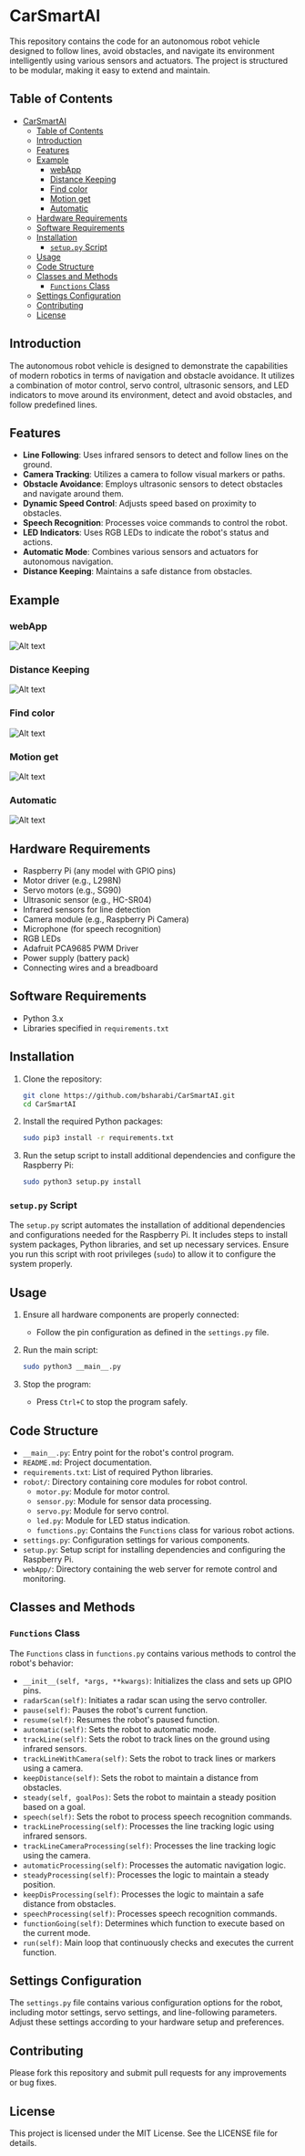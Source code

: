 # CarSmartAI

This repository contains the code for an autonomous robot vehicle designed to follow lines, avoid obstacles, and navigate its environment intelligently using various sensors and actuators. The project is structured to be modular, making it easy to extend and maintain.

## Table of Contents
- [CarSmartAI](#carsmartai)
  - [Table of Contents](#table-of-contents)
  - [Introduction](#introduction)
  - [Features](#features)
  - [Example](#example)
    - [webApp](#webapp)
    - [Distance Keeping](#distance-keeping)
    - [Find color](#find-color)
    - [Motion get](#motion-get)
    - [Automatic](#automatic)
  - [Hardware Requirements](#hardware-requirements)
  - [Software Requirements](#software-requirements)
  - [Installation](#installation)
    - [`setup.py` Script](#setuppy-script)
  - [Usage](#usage)
  - [Code Structure](#code-structure)
  - [Classes and Methods](#classes-and-methods)
    - [`Functions` Class](#functions-class)
  - [Settings Configuration](#settings-configuration)
  - [Contributing](#contributing)
  - [License](#license)

## Introduction
The autonomous robot vehicle is designed to demonstrate the capabilities of modern robotics in terms of navigation and obstacle avoidance. It utilizes a combination of motor control, servo control, ultrasonic sensors, and LED indicators to move around its environment, detect and avoid obstacles, and follow predefined lines.




## Features
- **Line Following**: Uses infrared sensors to detect and follow lines on the ground.
- **Camera Tracking**: Utilizes a camera to follow visual markers or paths.
- **Obstacle Avoidance**: Employs ultrasonic sensors to detect obstacles and navigate around them.
- **Dynamic Speed Control**: Adjusts speed based on proximity to obstacles.
- **Speech Recognition**: Processes voice commands to control the robot.
- **LED Indicators**: Uses RGB LEDs to indicate the robot's status and actions.
- **Automatic Mode**: Combines various sensors and actuators for autonomous navigation.
- **Distance Keeping**: Maintains a safe distance from obstacles.

## Example
### webApp
![Alt text](images/webapp.png)
### Distance Keeping
![Alt text](images/kdv2.gif)
### Find color
![Alt text](images/findCol.gif)
### Motion get
![Alt text](images/detect.gif)
### Automatic
![Alt text](images/autov2.gif)


## Hardware Requirements
- Raspberry Pi (any model with GPIO pins)
- Motor driver (e.g., L298N)
- Servo motors (e.g., SG90)
- Ultrasonic sensor (e.g., HC-SR04)
- Infrared sensors for line detection
- Camera module (e.g., Raspberry Pi Camera)
- Microphone (for speech recognition)
- RGB LEDs
- Adafruit PCA9685 PWM Driver
- Power supply (battery pack)
- Connecting wires and a breadboard

## Software Requirements
- Python 3.x
- Libraries specified in `requirements.txt`

## Installation
1. Clone the repository:
    ```bash
    git clone https://github.com/bsharabi/CarSmartAI.git
    cd CarSmartAI
    ```

2. Install the required Python packages:
    ```bash
    sudo pip3 install -r requirements.txt
    ```

3. Run the setup script to install additional dependencies and configure the Raspberry Pi:
    ```bash
    sudo python3 setup.py install
    ```

### `setup.py` Script
The `setup.py` script automates the installation of additional dependencies and configurations needed for the Raspberry Pi. It includes steps to install system packages, Python libraries, and set up necessary services. Ensure you run this script with root privileges (`sudo`) to allow it to configure the system properly.

## Usage
1. Ensure all hardware components are properly connected:
    - Follow the pin configuration as defined in the `settings.py` file.

2. Run the main script:
    ```bash
    sudo python3 __main__.py
    ```

3. Stop the program:
    - Press `Ctrl+C` to stop the program safely.

## Code Structure
- `__main__.py`: Entry point for the robot's control program.
- `README.md`: Project documentation.
- `requirements.txt`: List of required Python libraries.
- `robot/`: Directory containing core modules for robot control.
  - `motor.py`: Module for motor control.
  - `sensor.py`: Module for sensor data processing.
  - `servo.py`: Module for servo control.
  - `led.py`: Module for LED status indication.
  - `functions.py`: Contains the `Functions` class for various robot actions.
- `settings.py`: Configuration settings for various components.
- `setup.py`: Setup script for installing dependencies and configuring the Raspberry Pi.
- `webApp/`: Directory containing the web server for remote control and monitoring.

## Classes and Methods

### `Functions` Class
The `Functions` class in `functions.py` contains various methods to control the robot's behavior:

- `__init__(self, *args, **kwargs)`: Initializes the class and sets up GPIO pins.
- `radarScan(self)`: Initiates a radar scan using the servo controller.
- `pause(self)`: Pauses the robot's current function.
- `resume(self)`: Resumes the robot's paused function.
- `automatic(self)`: Sets the robot to automatic mode.
- `trackLine(self)`: Sets the robot to track lines on the ground using infrared sensors.
- `trackLineWithCamera(self)`: Sets the robot to track lines or markers using a camera.
- `keepDistance(self)`: Sets the robot to maintain a distance from obstacles.
- `steady(self, goalPos)`: Sets the robot to maintain a steady position based on a goal.
- `speech(self)`: Sets the robot to process speech recognition commands.
- `trackLineProcessing(self)`: Processes the line tracking logic using infrared sensors.
- `trackLineCameraProcessing(self)`: Processes the line tracking logic using the camera.
- `automaticProcessing(self)`: Processes the automatic navigation logic.
- `steadyProcessing(self)`: Processes the logic to maintain a steady position.
- `keepDisProcessing(self)`: Processes the logic to maintain a safe distance from obstacles.
- `speechProcessing(self)`: Processes speech recognition commands.
- `functionGoing(self)`: Determines which function to execute based on the current mode.
- `run(self)`: Main loop that continuously checks and executes the current function.

## Settings Configuration
The `settings.py` file contains various configuration options for the robot, including motor settings, servo settings, and line-following parameters. Adjust these settings according to your hardware setup and preferences.

## Contributing
Please fork this repository and submit pull requests for any improvements or bug fixes.

## License
This project is licensed under the MIT License. See the LICENSE file for details.